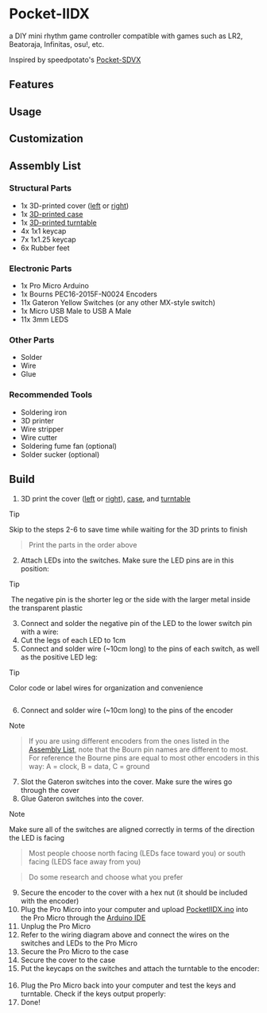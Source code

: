# Pocket-IIDX
a DIY mini rhythm game controller compatible with games such as LR2, Beatoraja, Infinitas, osu!, etc.

Inspired by speedpotato's [Pocket-SDVX](https://github.com/speedypotato/Pocket-SDVX)


## Features


## Usage


## Customization


## Assembly List
### Structural Parts
- 1x 3D-printed cover ([left]() or [right]())		<!-- include links -->
- 1x [3D-printed case]()		<!-- include links -->
- 1x [3D-printed turntable]()		<!-- include links -->
- 4x 1x1 keycap
- 7x 1x1.25 keycap
- 6x Rubber feet

### Electronic Parts
- 1x Pro Micro Arduino
- 1x Bourns PEC16-2015F-N0024 Encoders
- 11x Gateron Yellow Switches (or any other MX-style switch)
- 1x Micro USB Male to USB A Male
- 11x 3mm LEDS		<!-- check size -->

### Other Parts
- Solder
- Wire
- Glue

### Recommended Tools
- Soldering iron
- 3D printer
- Wire stripper
- Wire cutter
- Soldering fume fan (optional)
- Solder sucker (optional)



## Build
1. 3D print the cover ([left]() or [right]()), [case](), and [turntable]()		<!-- include links -->
> [!TIP]
> Skip to the steps 2-6 to save time while waiting for the 3D prints to finish 

> Print the parts in the order above
2. Attach LEDs into the switches. Make sure the LED pins are in this position: ![]()		<!-- img -->
> [!TIP]
> ![]() The negative pin is the shorter leg or the side with the larger metal inside the transparent plastic		<!-- img --> 
3. Connect and solder the negative pin of the LED to the lower switch pin with a wire: ![]()		<!-- img -->
4. Cut the legs of each LED to 1cm		<!-- check size -->
5. Connect and solder wire (~10cm long) to the pins of each switch, as well as the positive LED leg: ![]()		<!-- img & check wire length -->
> [!TIP]
> Color code or label wires for organization and convenience

> ![]()		<!-- example -->
6. Connect and solder wire (~10cm long) to the pins of the encoder		<!-- check wire length -->
> [!NOTE]
<!-- is this even needed tbh -->
> If you are using different encoders from the ones listed in the [Assembly List](), note that the Bourn pin names are different to most.
> For reference the Bourne pins are equal to most other encoders in this way: A = clock, B = data, C = ground 
7. Slot the Gateron switches into the cover. Make sure the wires go through the cover
8. Glue Gateron switches into the cover. 
> [!NOTE]
> Make sure all of the switches are aligned correctly in terms of the direction the LED is facing

> Most people choose north facing (LEDs face toward you) or south facing (LEDS face away from you)

> Do some research and choose what you prefer
9. Secure the encoder to the cover with a hex nut (it should be included with the encoder)
10. Plug the Pro Micro into your computer and upload [PocketIIDX.ino]() into the Pro Micro through the [Arduino IDE](https://www.arduino.cc/en/software)		<!-- link -->
11. Unplug the Pro Micro
![]()		<!-- wiring diagram -->
12. Refer to the wiring diagram above and connect the wires on the switches and LEDs to the Pro Micro
13. Secure the Pro Micro to the case
14. Secure the cover to the case
15. Put the keycaps on the switches and attach the turntable to the encoder: ![]()		<!-- img -->
16. Plug the Pro Micro back into your computer and test the keys and turntable. Check if the keys output properly: ![]()		<!-- img -->
17. Done!